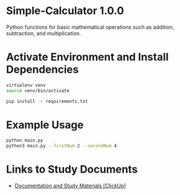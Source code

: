 # Simple-Calculator 1.0.0

Python functions for basic mathematical operations such as addition, subtraction, and multiplication.

# Activate Environment and Install Dependencies

```bash
virtualenv venv
source venv/bin/activate
```

```bash
pip install -r requirements.txt
```

# Example Usage

```bash
python main.py
python3 main.py --firstNum 2 --secondNum 4

```

# Links to Study Documents

-   [Documentation and Study Materials [ClickUp]](https://doc.clickup.com/9007106573/d/h/8cdv2gd-644/3c68632ef16dd69)
